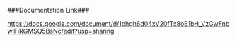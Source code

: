 ###Documentation Link###

https://docs.google.com/document/d/1phgh6d04xV20fTx8oE1bH_VzGwFnbwlFiRGMSQ5BsNc/edit?usp=sharing
